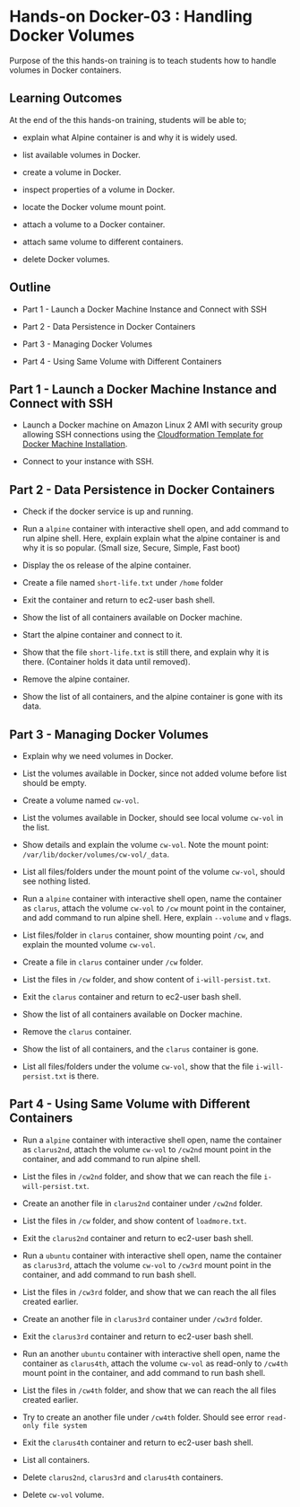 # Hands-on Docker-03 : Handling Docker Volumes

Purpose of the this hands-on training is to teach students how to handle volumes in Docker containers.

## Learning Outcomes

At the end of the this hands-on training, students will be able to;

- explain what Alpine container is and why it is widely used.

- list available volumes in Docker.

- create a volume in Docker.

- inspect properties of a volume in Docker.

- locate the Docker volume mount point.

- attach a volume to a Docker container.

- attach same volume to different containers.

- delete Docker volumes.

## Outline

- Part 1 - Launch a Docker Machine Instance and Connect with SSH

- Part 2 - Data Persistence in Docker Containers

- Part 3 - Managing Docker Volumes

- Part 4 - Using Same Volume with Different Containers

## Part 1 - Launch a Docker Machine Instance and Connect with SSH

- Launch a Docker machine on Amazon Linux 2 AMI with security group allowing SSH connections using the [Cloudformation Template for Docker Machine Installation](../docker-01-installing-on-ec2-linux2/docker-installation-template.yml).

- Connect to your instance with SSH.

## Part 2 - Data Persistence in Docker Containers

- Check if the docker service is up and running.

- Run a `alpine` container with interactive shell open, and add command to run alpine shell. Here, explain explain what the alpine container is and why it is so popular. (Small size, Secure, Simple, Fast boot)

- Display the os release of the alpine container.

- Create a file named `short-life.txt` under `/home` folder

- Exit the container and return to ec2-user bash shell.

- Show the list of all containers available on Docker machine.

- Start the alpine container and connect to it.

- Show that the file `short-life.txt` is still there, and explain why it is there. (Container holds it data until removed).

- Remove the alpine container.

- Show the list of all containers, and the alpine container is gone with its data.

## Part 3 - Managing Docker Volumes

- Explain why we need volumes in Docker.

- List the volumes available in Docker, since not added volume before list should be empty.

- Create a volume named `cw-vol`.

- List the volumes available in Docker, should see local volume `cw-vol` in the list.

- Show details and explain the volume `cw-vol`. Note the mount point: `/var/lib/docker/volumes/cw-vol/_data`.

- List all files/folders under the mount point of the volume `cw-vol`, should see nothing listed.

- Run a `alpine` container with interactive shell open, name the container as `clarus`, attach the volume `cw-vol` to `/cw` mount point in the container, and add command to run alpine shell. Here, explain `--volume` and `v` flags.

- List files/folder in `clarus` container, show mounting point `/cw`, and explain the mounted volume `cw-vol`.

- Create a file in `clarus` container under `/cw` folder.

- List the files in `/cw` folder, and show content of `i-will-persist.txt`.

- Exit the `clarus` container and return to ec2-user bash shell.

- Show the list of all containers available on Docker machine.

- Remove the `clarus` container.

- Show the list of all containers, and the `clarus` container is gone.

- List all files/folders under the volume `cw-vol`, show that the file `i-will-persist.txt` is there.

## Part 4 - Using Same Volume with Different Containers

- Run a `alpine` container with interactive shell open, name the container as `clarus2nd`, attach the volume `cw-vol` to `/cw2nd` mount point in the container, and add command to run alpine shell.

- List the files in `/cw2nd` folder, and show that we can reach the file `i-will-persist.txt`.

- Create an another file in `clarus2nd` container under `/cw2nd` folder.

- List the files in `/cw` folder, and show content of `loadmore.txt`.

- Exit the `clarus2nd` container and return to ec2-user bash shell.

- Run a `ubuntu` container with interactive shell open, name the container as `clarus3rd`, attach the volume `cw-vol` to `/cw3rd` mount point in the container, and add command to run bash shell.

- List the files in `/cw3rd` folder, and show that we can reach the all files created earlier.

- Create an another file in `clarus3rd` container under `/cw3rd` folder.

- Exit the `clarus3rd` container and return to ec2-user bash shell.

- Run an another `ubuntu` container with interactive shell open, name the container as `clarus4th`, attach the volume `cw-vol` as read-only to `/cw4th` mount point in the container, and add command to run bash shell.

- List the files in `/cw4th` folder, and show that we can reach the all files created earlier.

- Try to create an another file under `/cw4th` folder. Should see error `read-only file system`

- Exit the `clarus4th` container and return to ec2-user bash shell.

- List all containers.

- Delete `clarus2nd`, `clarus3rd` and `clarus4th` containers.

- Delete `cw-vol` volume.
